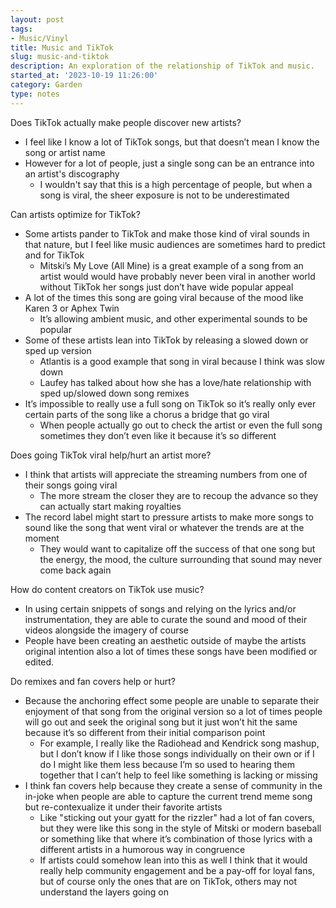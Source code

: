 ```yaml
---
layout: post
tags:
- Music/Vinyl
title: Music and TikTok
slug: music-and-tiktok
description: An exploration of the relationship of TikTok and music.
started_at: '2023-10-19 11:26:00'
category: Garden
type: notes
---
```


Does TikTok actually make people discover new artists?
* I feel like I know a lot of TikTok songs, but that doesn’t mean I know the song or artist name
* However for a lot of people, just a single song can be an entrance into an artist's discography
    * I wouldn't say that this is a high percentage of people, but when a song is viral, the sheer exposure is not to be underestimated

Can artists optimize for TikTok?
* Some artists pander to TikTok and make those kind of viral sounds in that nature, but I feel like music audiences are sometimes hard to predict and for TikTok
    * Mitski’s My Love (All Mine) is a great example of a song from an artist would would have probably never been viral in another world without TikTok her songs just don’t have wide popular appeal 
* A lot of the times this song are going viral because of the mood like Karen 3 or Aphex Twin
    * It’s allowing ambient music, and other experimental sounds to be popular
* Some of these artists lean into TikTok by releasing a slowed down or sped up version
    * Atlantis is a good example that song in viral because I think was slow down
    * Laufey has talked about how she has a love/hate relationship with sped up/slowed down song remixes
* It’s impossible to really use a full song on TikTok so it’s really only ever certain parts of the song like a chorus a bridge that go viral
    * When people actually go out to check the artist or even the full song sometimes they don’t even like it because it’s so different

Does going TikTok viral help/hurt an artist more?
* I think that artists will appreciate the streaming numbers from one of their songs going viral
    * The more stream the closer they are to recoup the advance so they can actually start making royalties
* The record label might start to pressure artists to make more songs to sound like the song that went viral or whatever the trends are at the moment
    * They would want to capitalize off the success of that one song but the energy, the mood, the culture surrounding that sound may never come back again

How do content creators on TikTok use music?
* In using certain snippets of songs and relying on the lyrics and/or instrumentation, they are able to curate the sound and mood of their videos alongside the imagery of course
* People have been creating an aesthetic outside of maybe the artists original intention also a lot of times these songs have been modified or edited. 

Do remixes and fan covers help or hurt?
* Because the anchoring effect some people are unable to separate their enjoyment of that song from the original version so a lot of times people will go out and seek the original song but it just won’t hit the same because it’s so different from their initial comparison point 
    * For example, I really like the Radiohead and Kendrick song mashup, but I don’t know if I like those songs individually on their own or if I do I might like them less because I’m so used to hearing them together that I can’t help to feel like something is lacking or missing
* I think fan covers help because they create a sense of community in the in-joke when people are able to capture the current trend meme song but re-contexualize it under their favorite artists
    * Like "sticking out your gyatt for the rizzler" had a lot of fan covers, but they were like this song in the style of Mitski or modern baseball or something like that where it’s combination of those lyrics with a different artists in a humorous way in congruence
    * If artists could somehow lean into this as well I think that it would really help community engagement and be a pay-off for loyal fans, but of course only the ones that are on TikTok, others may not understand the layers going on